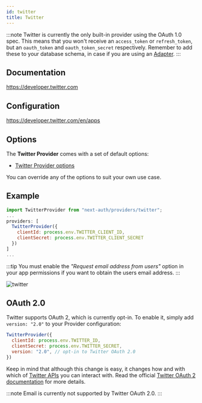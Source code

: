 ```yaml
---
id: twitter
title: Twitter
---
```


:::note
Twitter is currently the only built-in provider using the OAuth 1.0 spec. This means that you won't receive an `access_token` or `refresh_token`, but an `oauth_token` and `oauth_token_secret` respectively. Remember to add these to your database schema, in case if you are using an [Adapter](https://authjs.dev/reference/adapters).
:::

## Documentation

https://developer.twitter.com

## Configuration

https://developer.twitter.com/en/apps

## Options

The **Twitter Provider** comes with a set of default options:

- [Twitter Provider options](https://github.com/nextauthjs/next-auth/blob/main/packages/next-auth/src/providers/twitter.ts)

You can override any of the options to suit your own use case.

## Example

```js
import TwitterProvider from "next-auth/providers/twitter";
...
providers: [
  TwitterProvider({
    clientId: process.env.TWITTER_CLIENT_ID,
    clientSecret: process.env.TWITTER_CLIENT_SECRET
  })
]
...
```

:::tip
You must enable the _"Request email address from users"_ option in your app permissions if you want to obtain the users email address.
:::

![twitter](https://user-images.githubusercontent.com/55143799/168702338-a95912a7-b689-4680-aa2c-6306fe3c2ec7.jpeg)

## OAuth 2.0

Twitter supports OAuth 2, which is currently opt-in. To enable it, simply add `version: "2.0"` to your Provider configuration:

```js
TwitterProvider({
  clientId: process.env.TWITTER_ID,
  clientSecret: process.env.TWITTER_SECRET,
  version: "2.0", // opt-in to Twitter OAuth 2.0
})
```

Keep in mind that although this change is easy, it changes how and with which of [Twitter APIs](https://developer.twitter.com/en/docs/api-reference-index) you can interact with. Read the official [Twitter OAuth 2 documentation](https://developer.twitter.com/en/docs/authentication/oauth-2-0) for more details.

:::note
Email is currently not supported by Twitter OAuth 2.0. 
:::
